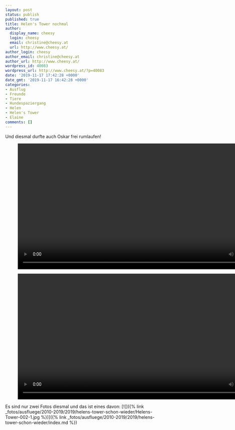 ```yaml
---
layout: post
status: publish
published: true
title: Helen's Tower nochmal
author:
  display_name: cheesy
  login: cheesy
  email: christine@cheesy.at
  url: http://www.cheesy.at/
author_login: cheesy
author_email: christine@cheesy.at
author_url: http://www.cheesy.at/
wordpress_id: 40083
wordpress_url: http://www.cheesy.at/?p=40083
date: '2019-11-17 17:42:28 +0000'
date_gmt: '2019-11-17 16:42:28 +0000'
categories:
- Ausflug
- Freunde
- Tiere
- Hundespaziergang
- Helen
- Helen's Tower
- Elaine
comments: []
---
```

Und diesmal durfte auch Oskar frei rumlaufen!
<figure><video controls width="800" src="{% link /download/Videos/Miku-puddle.mp4 %}"></video></figure>
<figure><video controls width="800" src="{% link /download/Videos/Miku-jump.mp4 %}"></video></figure>
Es sind nur zwei Fotos diesmal und das ist eines davon:
[![]({% link _fotos/ausfluege/2010-2019/2019/helens-tower-schon-wieder/Helens-Tower-002-1.jpg %})]({% link _fotos/ausfluege/2010-2019/2019/helens-tower-schon-wieder/index.md %})
